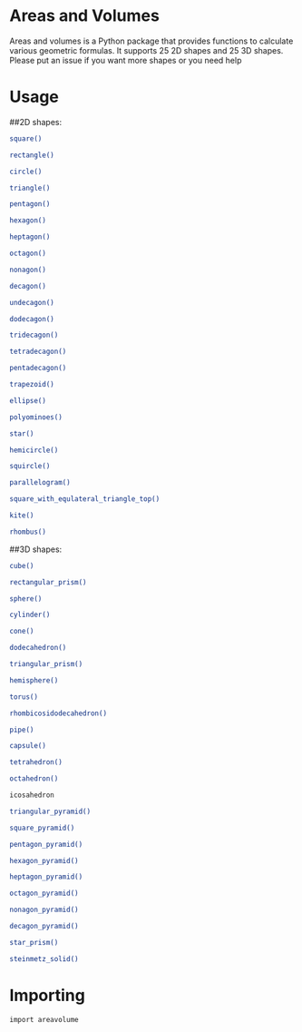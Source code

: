 # Areas and Volumes
Areas and volumes is a Python package that provides functions to calculate various geometric formulas. It supports 25 2D shapes and 25 3D shapes. Please put an issue if you want more shapes or you need help

# Usage
##2D shapes:
```bash
square()

rectangle()

circle()

triangle()

pentagon()

hexagon()

heptagon()

octagon()

nonagon()

decagon()

undecagon()

dodecagon()

tridecagon()

tetradecagon()

pentadecagon()

trapezoid()

ellipse()

polyominoes()

star()

hemicircle()

squircle()

parallelogram()

square_with_equlateral_triangle_top()

kite()

rhombus()
```
##3D shapes:
```bash
cube()

rectangular_prism()

sphere()

cylinder()

cone()

dodecahedron()

triangular_prism()

hemisphere()

torus()

rhombicosidodecahedron()

pipe()

capsule()

tetrahedron()

octahedron()

icosahedron

triangular_pyramid()

square_pyramid()

pentagon_pyramid()

hexagon_pyramid()

heptagon_pyramid()

octagon_pyramid()

nonagon_pyramid()

decagon_pyramid()

star_prism()

steinmetz_solid()

```

# Importing
```bash
import areavolume
```
